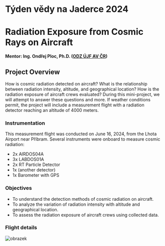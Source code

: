 # Týden vědy na Jaderce 2024
# Radiation Exposure from Cosmic Rays on Aircraft

**Mentor: Ing. Ondřej Ploc, Ph.D. ([ODZ ÚJF AV ČR](https://www.ujf.cas.cz/cs/oddeleni/oddeleni-dozimetrie-zareni/))**

## Project Overview

How is cosmic radiation detected on aircraft? What is the relationship between radiation intensity, altitude, and geographical location? How is the radiation exposure of aircraft crews evaluated? During this mini-project, we will attempt to answer these questions and more. If weather conditions permit, the project will include a measurement flight with a radiation detector reaching an altitude of 4000 meters.

### Instrumentation

This measurement flight was conducted on June 16, 2024, from the Lhota Airport near Příbram. Several instruments were onboard to measure cosmic radiation:

- 2x AIRDOS04A
- 3x LABDOS01A
- 2x RT Particle Detector
- 1x (another detector)
- 1x Barometer with GPS 

### Objectives

- To understand the detection methods of cosmic radiation on aircraft.
- To analyze the variation of radiation intensity with altitude and geographical location.
- To assess the radiation exposure of aircraft crews using collected data.


### Flight details

![obrazek](https://github.com/ODZ-UJF-AV-CR/TydenVedy2024_OnboardSpaceRadiation/assets/5196729/ae842b6e-afdc-411a-9d97-bd838b8f65de)
